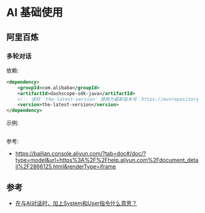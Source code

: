 <!--#region
@author 吴钦飞
@email wuqinfei@qq.com
@create date 2025-05-16 15:50:12
@modify date 2025-05-16 15:52:59
@desc [description]
#endregion-->

# AI 基础使用

## 阿里百炼

### 多轮对话

依赖:

```xml
<dependency>
    <groupId>com.alibaba</groupId>
    <artifactId>dashscope-sdk-java</artifactId>
    <!-- 请将 'the-latest-version' 替换为最新版本号：https://mvnrepository.com/artifact/com.alibaba/dashscope-sdk-java -->
    <version>the-latest-version</version>
</dependency>
```

示例:

```java

```

参考:

* https://bailian.console.aliyun.com/?tab=doc#/doc/?type=model&url=https%3A%2F%2Fhelp.aliyun.com%2Fdocument_detail%2F2866125.html&renderType=iframe

## 参考

* [在与AI对话时，​加上System和User指令什么意思？](https://blog.csdn.net/robbin2015/article/details/146838672)